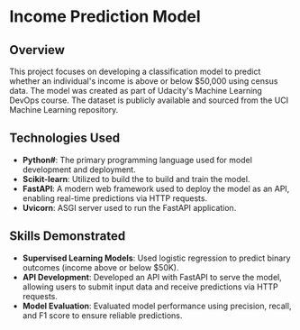 # Income Prediction Model

## Overview
This project focuses on developing a classification model to predict whether an individual's income is above or below $50,000 using census data. The model was created as part of Udacity's Machine Learning DevOps course. The dataset is publicly available and sourced from the UCI Machine Learning repository.

## Technologies Used
- **Python#**: The primary programming language used for model development and deployment.
- **Scikit-learn**: Utilized to build the to build and train the model.
- **FastAPI**: A modern web framework used to deploy the model as an API, enabling real-time predictions via HTTP requests.
- **Uvicorn**: ASGI server used to run the FastAPI application.

## Skills Demonstrated
- **Supervised Learning Models**: Used logistic regression to predict binary outcomes (income above or below $50K).
- **API Development**: Developed an API with FastAPI to serve the model, allowing users to submit input data and receive predictions via HTTP requests.
- **Model Evaluation**: Evaluated model performance using precision, recall, and F1 score to ensure reliable predictions.